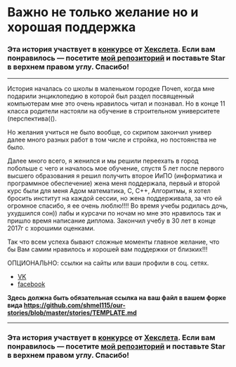 # Важно не только желание но и хорошая поддержка

### Эта история участвует в [конкурсе](http://mystory.hexlet.io/) от [Хекслета](https://ru.hexlet.io/). Если вам понравилось — посетите [мой репозиторий](https://github.com/shmel115/our-stories/) и поставьте Star в верхнем правом углу. Спасибо!

---

История началась со школы в маленьком городке Почеп, когда мне подарили энциклопедию в которой был раздел посвященный компьютерам мне это очень нравилось читал и познавал. Но в конце 11 класса родители настояли на обучение в строительном университете (перспектива(().

Но желания учиться не было вообще, со скрипом закончил универ далее много разных работ в том числе и стройка, но постоянства не было. 

Далее много всего, я женился и мы решили переехать в город побольше с чего и началось мое обучение, спустя 5 лет после первого высшего образования я решил получить второе ИиПО (информатика и программное обеспечение) жена меня поддержала, первый и второй курс были для меня Адом математика, С, С++, Алгоритмы, я хотел бросить институт на каждой сессии, но жена поддерживала, за что ей огромное спасибо, я ее очень люблю!!!! Во время учебы родилась дочь, ухудшился сон)) лабы и курсачи по ночам но мне это нравилось так и пришло время написание диплома.
Закончил учебу в 30 лет в конце 2017г с хорошими оценками.

Так что всем успеха бывают сложные моменты главное желание, что бы Вам самим нравилось и хорошей вам поддержки от близких!!!


ОПЦИОНАЛЬНО: ссылки на сайты или ваши профили в соц. сетях.
- [VK](https://vk.com/id137789642)
- [facebook](https://www.facebook.com/profile.php?id=100008574990512)

**Здесь должна быть обязательная ссылка на ваш файл в вашем форке вида https://github.com/shmel115/our-stories/blob/master/stories/TEMPLATE.md**

---

### Эта история участвует в [конкурсе](http://mystory.hexlet.io/) от [Хекслета](https://ru.hexlet.io/). Если вам понравилось — посетите [мой репозиторий](https://github.com/shmel115/our-stories) и поставьте Star в верхнем правом углу. Спасибо!
